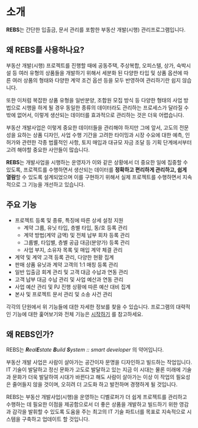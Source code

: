 # 소개

**REBS**는 간단한 입출금, 문서 관리를 포함한 부동산 개발(시행) 관리프로그램입니다.

## 왜 REBS를 사용하나요?

부동산 개발(시행) 프로젝트를 진행할 때에 공동주택, 주상복합, 오피스텔, 상가, 숙박시설 등 여러 유형의 상품들을 개발하기
위해서 세분화 된 다양한 타입 및 상품 옵션에 따른 여러 상품의 형태와 다양한 계약 조건 옵션 등을 모두 반영하여 관리하기란 쉽지 않습니다.

또한 이처럼 복잡한 상품 유형을 일반분양, 조합원 모집 방식 등 다양한 형태의 사업 방법으로 시행을 하게 될 경우
동일한 종류의 데이터라도 관리하는 프로세스가 달라질 수밖에 없어서, 이렇게 생산되는 데이터를 효과적으로
관리하는 것은 더욱 어렵습니다.

부동산 개발사업은 이렇게 중요한 데이터들을 관리해야 하지만 그에 앞서, 고도의 전문성을 요하는 상품 디자인,
사업 수행 기간을 고려한 타이밍과 시장 수요에 대한 예측, 인허가와 관련한 각종 법률적인 사항, 토지 매입과 대규모 자금 조달
등 기획 단계에서부터 고려 해야할 중요한 사안들이 많습니다.

**REBS**는 개발사업을 시행하는 운영자가 이와 같은 상황에서 더 중요한 일에 집중할 수 있도록,
프로젝트를 수행하면서 생산되는 데이터를 **정확하고 편리하게 관리하고, 쉽게 열람**할 수 있도록 설계되었으며 이를
구현하기 위해서 실제 프로젝트를 수행하면서 지속적으로 그 기능을 개선하고 있습니다.

## 주요 기능

- 프로젝트 등록 및 종류, 특징에 따른 상세 설정 지원
    - 계약 그룹, 유닛 타입, 층별 타입, 동/호 등록 관리
    - 계약 방법(계약 금액) 및 전체 납부 회차 등록 관리
    - 그룹별, 타입별, 층별 공급 대금(분양가) 등록 관리
    - 사업 부지, 소유자 목록 및 매입 계약 체결 관리
- 계약 및 계약 고객 등록 관리, 다양한 현황 집계
- 판매 상품 유닛과 계약 고객의 1:1 매칭 등록 관리
- 일반 입출금 회계 관리 및 고객 대금 수납과 연동 관리
- 고객 납부 대금 수납 관리 및 사업 예산과 연동 관리
- 사업 예산 관리 및 PJ 진행 상황에 따른 예산 대비 집계
- 본사 및 프로젝트 문서 관리 및 소송 사건 관리

각각의 단원에서 위 기능들에 대한 자세한 정보를 찾을 수 있습니다. 프로그램의 대략적인 기능에 대한 훑어보기와 전체 기능은
[시작하기](/intro/getting-started) 를 참고하세요.

## 왜 REBS인가?

REBS는 _**R**eal**E**state **B**uild **S**ystem :: smart developer_ 의 약어입니다.

부동산 개발 사업은 사람이 살아가는 공간이자 문명을 디자인하고 빌드하는 작업입니다.
IT 기술이 발달하고 정신 문화가 고도로 발달하고 있는 지금 이 시대는 물론 미래에 기술과 문화가 더욱 발달하여 시대가 바뀐다고
해도 사람이 살아가는 이상 이 작업의 필요성은 줄어들지 않을 것이며, 오히려 더 고도화 하고 발전하며 경쟁하게 될 것입니다.

REBS는 부동산 개발사업(시행)을 운영하는 디벨로퍼가 더 쉽게 프로젝트를 관리하고 수행하는 데 필요한
이점을 제공함으로서 더 좋은 상품을 개발하고 빌드하기 위한 영감과 감각을 발휘할 수 있도록 도움을 주는
최고의 IT 기술 파트너를 목표로 지속적으로 시스템을 구축하고 업데이트 할 것입니다.
